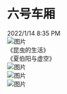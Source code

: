 # 六号车厢  
2022/1/14 8:35 PM    
![图片](https://user-images.githubusercontent.com/84896436/149516245-548c4d8a-f5c3-4a4e-94f8-7de9699bf1f0.png)  
《昆虫的生活》  
《夏伯阳与虚空》  
![图片](https://user-images.githubusercontent.com/84896436/149522646-4db9eed7-575e-4292-a0d7-718aa56e306c.png)  
![图片](https://user-images.githubusercontent.com/84896436/149522885-c1daf1db-9ae4-40ab-bf88-65633cc127a5.png)  
![图片](https://user-images.githubusercontent.com/84896436/149537113-d40e5987-e95c-41af-b840-910028647005.png)  


